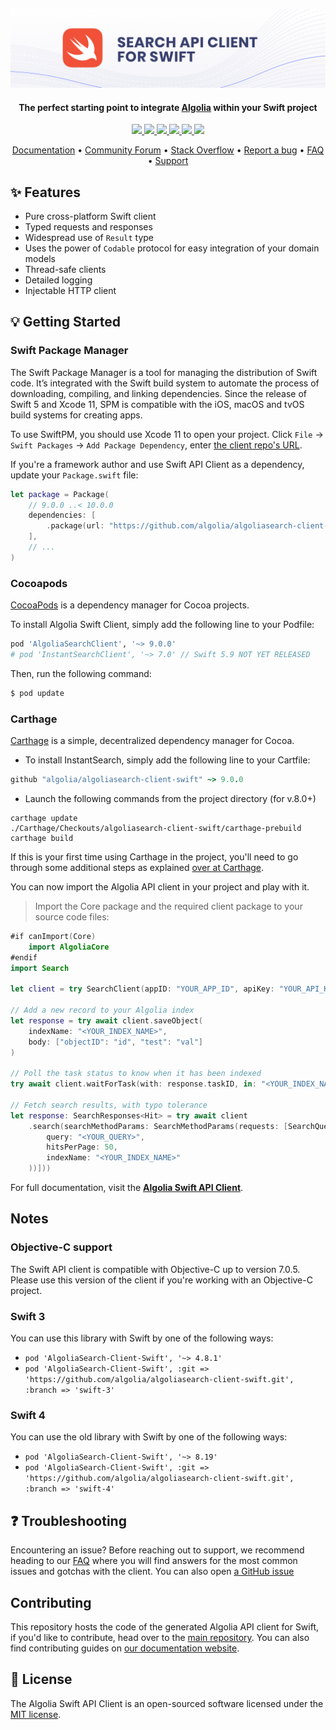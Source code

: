 <p align="center">
  <a href="https://www.algolia.com">
    <img alt="Algolia for Swift" src="https://raw.githubusercontent.com/algolia/algoliasearch-client-common/master/banners/swift.png" >
  </a>

<h4 align="center">The perfect starting point to integrate <a href="https://algolia.com" target="_blank">Algolia</a> within your Swift project</h4>

  <p align="center">
    <a href="https://github.com/algolia/algoliasearch-client-swift/actions/workflows/tests.yml">
      <img src="https://github.com/algolia/algoliasearch-client-swift/actions/workflows/tests.yml/badge.svg"></img>
    </a>
    <a href="https://cocoapods.org/pods/AlgoliaSearchClient">
      <img src="http://img.shields.io/cocoapods/v/AlgoliaSearchClient.svg?style=flat"></img>
    </a>
    <a href="https://cocoapods.org/pods/AlgoliaSearchClient">
      <img src="https://img.shields.io/badge/platform-macOS%20%7C%20iOS%20%7C%20tvOS%20%7C%20watchOS%20%7C%20Linux%20-lightgray.svg?style=flat"></img>
    </a>
    <a href="https://github.com/Carthage/Carthage">
      <img src="https://img.shields.io/badge/Carthage-compatible-brightgreen.svg"></img>
    </a>
    <a href="https://developer.apple.com/documentation/xcode/creating_a_mac_version_of_your_ipad_app/">
      <img src="https://img.shields.io/badge/Catalyst-compatible-brightgreen.svg"></img>
    </a>
    <a href="https://opensource.org/licenses/MIT">
      <img src="https://img.shields.io/badge/License-MIT-yellow.svg"></img>
    </a>
  </p>
</p>


<p align="center">
  <a href="https://www.algolia.com/doc/libraries/swift/" target="_blank">Documentation</a>  •
  <a href="https://discourse.algolia.com" target="_blank">Community Forum</a>  •
  <a href="http://stackoverflow.com/questions/tagged/algolia" target="_blank">Stack Overflow</a>  •
  <a href="https://github.com/algolia/algoliasearch-client-swift/issues" target="_blank">Report a bug</a>  •
  <a href="https://www.algolia.com/doc/api-client/troubleshooting/faq/swift/" target="_blank">FAQ</a>  •
  <a href="https://alg.li/support" target="_blank">Support</a>
</p>

## ✨ Features

- Pure cross-platform Swift client
- Typed requests and responses
- Widespread use of `Result` type
- Uses the power of `Codable` protocol for easy integration of your domain models
- Thread-safe clients
- Detailed logging
- Injectable HTTP client

## 💡 Getting Started

### Swift Package Manager

The Swift Package Manager is a tool for managing the distribution of Swift code. It’s integrated with the Swift build system to automate the process of downloading, compiling, and linking dependencies.
Since the release of Swift 5 and Xcode 11, SPM is compatible with the iOS, macOS and tvOS build systems for creating apps.

To use SwiftPM, you should use Xcode 11 to open your project. Click `File` -> `Swift Packages` -> `Add Package Dependency`, enter [the client repo's URL](https://github.com/algolia/algoliasearch-client-swift).

If you're a framework author and use Swift API Client as a dependency, update your `Package.swift` file:

```swift
let package = Package(
    // 9.0.0 ..< 10.0.0
    dependencies: [
        .package(url: "https://github.com/algolia/algoliasearch-client-swift", from: "9.0.0")
    ],
    // ...
)
```

### Cocoapods

[CocoaPods](https://cocoapods.org/) is a dependency manager for Cocoa projects.

To install Algolia Swift Client, simply add the following line to your Podfile:

```ruby
pod 'AlgoliaSearchClient', '~> 9.0.0'
# pod 'InstantSearchClient', '~> 7.0' // Swift 5.9 NOT YET RELEASED
```

Then, run the following command:

```bash
$ pod update
```

### Carthage

[Carthage](https://github.com/Carthage/Carthage) is a simple, decentralized dependency manager for Cocoa.

- To install InstantSearch, simply add the following line to your Cartfile:
```ruby
github "algolia/algoliasearch-client-swift" ~> 9.0.0
```

- Launch the following commands from the project directory (for v.8.0+)
 ```shell
 carthage update
 ./Carthage/Checkouts/algoliasearch-client-swift/carthage-prebuild
 carthage build
 ```

If this is your first time using Carthage in the project, you'll need to go through some additional steps as explained [over at Carthage](https://github.com/Carthage/Carthage#adding-frameworks-to-an-application).

You can now import the Algolia API client in your project and play with it.

> Import the Core package and the required client package to your source code files:

```swift
#if canImport(Core)
    import AlgoliaCore
#endif
import Search

let client = try SearchClient(appID: "YOUR_APP_ID", apiKey: "YOUR_API_KEY")

// Add a new record to your Algolia index
let response = try await client.saveObject(
    indexName: "<YOUR_INDEX_NAME>",
    body: ["objectID": "id", "test": "val"]
)

// Poll the task status to know when it has been indexed
try await client.waitForTask(with: response.taskID, in: "<YOUR_INDEX_NAME>")

// Fetch search results, with typo tolerance
let response: SearchResponses<Hit> = try await client
    .search(searchMethodParams: SearchMethodParams(requests: [SearchQuery.searchForHits(SearchForHits(
        query: "<YOUR_QUERY>",
        hitsPerPage: 50,
        indexName: "<YOUR_INDEX_NAME>"
    ))]))
```

For full documentation, visit the **[Algolia Swift API Client](https://www.algolia.com/doc/libraries/swift/)**.

## Notes

### Objective-C support

The Swift API client is compatible with Objective-C up to version 7.0.5. Please use this version of the client if you're working with an Objective-C project.

### Swift 3

You can use this library with Swift by one of the following ways:

- `pod 'AlgoliaSearch-Client-Swift', '~> 4.8.1'`
- `pod 'AlgoliaSearch-Client-Swift', :git => 'https://github.com/algolia/algoliasearch-client-swift.git', :branch => 'swift-3'`

### Swift 4

You can use the old library with Swift by one of the following ways:

- `pod 'AlgoliaSearch-Client-Swift', '~> 8.19'`
- `pod 'AlgoliaSearch-Client-Swift', :git => 'https://github.com/algolia/algoliasearch-client-swift.git', :branch => 'swift-4'`

## ❓ Troubleshooting

Encountering an issue? Before reaching out to support, we recommend heading to our [FAQ](https://www.algolia.com/doc/api-client/troubleshooting/faq/swift/) where you will find answers for the most common issues and gotchas with the client. You can also open [a GitHub issue](https://github.com/algolia/api-clients-automation/issues/new?assignees=&labels=&projects=&template=Bug_report.md)

## Contributing

This repository hosts the code of the generated Algolia API client for Swift, if you'd like to contribute, head over to the [main repository](https://github.com/algolia/api-clients-automation). You can also find contributing guides on [our documentation website](https://api-clients-automation.netlify.app/docs/introduction).

## 📄 License

The Algolia Swift API Client is an open-sourced software licensed under the [MIT license](LICENSE).
